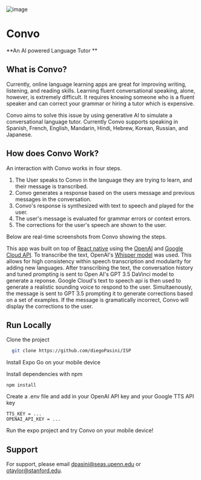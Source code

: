 
![image](https://github.com/diegoPasini/ISP/assets/74738050/cc57dd38-b6eb-40c2-92cd-5ad0f2bb44e8)

# Convo

**An AI powered Language Tutor
**
## What is Convo?

Currently, online language learning apps are great for improving writing, listening, and reading skills. Learning fluent conversational speaking, alone, however, is extremely difficult. It requires knowing someone who is a fluent speaker and can correct your grammar or hiring a tutor which is expensive. 

Convo aims to solve this issue by using generative AI to simulate a conversational language tutor. Currently Convo supports speaking in Spanish, French, English, Mandarin, Hindi, Hebrew, Korean, Russian, and Japanese.
## How does Convo Work?
An interaction with Convo works in four steps. 
1. The User speaks to Convo in the language they are trying to learn, and their message is transcribed. 
2. Convo generates a response based on the users message and previous messages in the conversation.
3. Convo's response is synthesized with text to speech and played for the user. 
4. The user's message is evaluated for grammar errors or context errors. 
5. The corrections for the user's speech are shown to the user. 


Below are real-time screenshots from Convo showing the steps.

This app was built on top of [React native](https://reactnative.dev/) using the [OpenAI](https://openai.com/blog/openai-api)  and [Google Cloud API](https://cloud.google.com/products?utm_source=google&utm_medium=cpc&utm_campaign=na-US-all-en-dr-bkws-all-all-trial-e-dr-1605212&utm_content=text-ad-none-any-DEV_c-CRE_665735422238-ADGP_Hybrid%20%7C%20BKWS%20-%20MIX%20%7C%20Txt_Google%20Products%20General-KWID_43700077225654147-kwd-28389832413&utm_term=KW_google%20cloud%20api-ST_google%20cloud%20api&gclid=Cj0KCQjw9MCnBhCYARIsAB1WQVWKjGDLxga6jqZLE3SpP2iPu6fVFlI-G8bVziRFBhdl4ylLGP5NsocaAoz3EALw_wcB&gclsrc=aw.ds). To transcribe the text, OpenAI's [Whisper model](https://openai.com/research/whisper) was used. This allows for high consistency within speech transcription and modularity for adding new languages. After transcribing the text, the conversation history and tuned prompting is sent to Open AI's GPT 3.5 DaVinci model to generate a reponse. Google Cloud's text to speech api is then used to generate a realistic sounding voice to respond to the user. Simultaenously, the message is sent to GPT 3.5 prompting it to generate corrections based on a set of examples. If the message is gramatically incorrect, Convo will display the corrections to the user. 

## Run Locally

Clone the project

```bash
  git clone https://github.com/diegoPasini/ISP
```

Install Expo Go on your mobile device

Install dependencies with npm

```
npm install
```

Create a .env file and add in your OpenAI API key and your Google TTS API key
```
TTS_KEY = ...
OPENAI_API_KEY = ...
```

Run the expo project and try Convo on your mobile device!
## Support

For support, please email dpasini@seas.upenn.edu or otaylor@stanford.edu.

